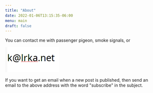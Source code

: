 ```yaml
---
title: "About"
date: 2022-01-06T13:15:35-06:00
menu: main
draft: false
---
```

You can contact me with passenger pigeon, smoke signals, or

![](pic.png)

If you want to get an email when a new post is published, then send an email to the above address with the word "subscribe" in the subject.




